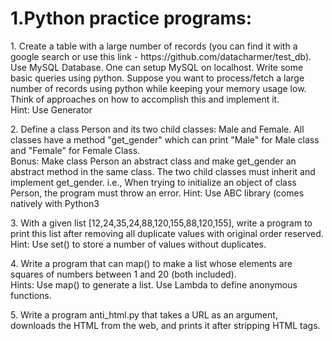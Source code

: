 <h1>1.Python practice programs:</h1>
<p>1. Create a table with a large number of records (you can find it with a google search or use this
link - https://github.com/datacharmer/test_db). Use MySQL Database. One can setup MySQL on
localhost. Write some basic queries using python. Suppose you want to process/fetch a large
number of records using python while keeping your memory usage low. Think of approaches on
how to accomplish this and implement it.
<br>Hint: Use Generator</p>
<p>2. Define a class Person and its two child classes: Male and Female. All classes have
a method "get_gender" which can print "Male" for Male class and "Female" for Female
Class.
<br>Bonus: Make class Person an abstract class and make get_gender an abstract method in the
same class. The two child classes must inherit and implement get_gender. i.e., When trying to
initialize an object of class Person, the program must throw an error.
Hint:
Use ABC library (comes natively with Python3
</p>
<p>3. With a given list [12,24,35,24,88,120,155,88,120,155], write a program to print this
list after removing all duplicate values with original order reserved.
Hint: Use set() to store a number of values without duplicates.</p>

<p>4. Write a program that can map() to make a list whose elements are squares of numbers
between 1 and 20 (both included).
<br>Hints:
Use map() to generate a list.
Use Lambda to define anonymous functions.</p>

<p>5. Write a program anti_html.py that takes a URL as an argument, downloads the HTML from
the web, and prints it after stripping HTML tags.</p>
